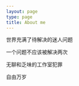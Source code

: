 ```yaml
---
layout: page
type: page
title: About me
---
```


  世界充满了待解决的迷人问题
  
  一个问题不应该被解决两次
  
  无聊和乏味的工作室犯罪
  
  自由万岁
